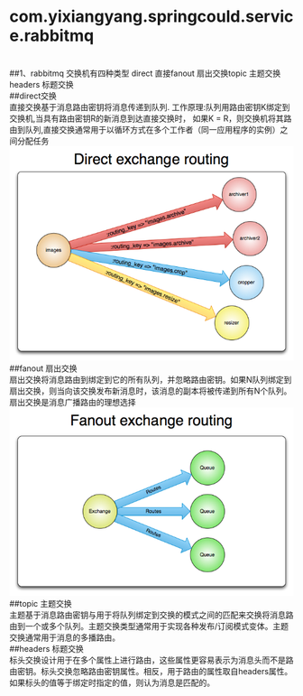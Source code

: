 # com.yixiangyang.springcould.service.rabbitmq
#
##1、rabbitmq 交换机有四种类型 direct 直接fanout 扇出交换topic 主题交换 headers 标题交换  
##direct交换  
直接交换基于消息路由密钥将消息传递到队列. 工作原理:队列用路由密钥K绑定到交换机,当具有路由密钥R的新消息到达直接交换时，
如果K = R，则交换机将其路由到队列,直接交换通常用于以循环方式在多个工作者（同一应用程序的实例）之间分配任务  
![Image text](https://github.com/yixiangyang/com.yixiangyang.image.respository/blob/master/rabbitMqImage/exchange-direct.png)
##fanout 扇出交换  
扇出交换将消息路由到绑定到它的所有队列，并忽略路由密钥。如果N队列绑定到扇出交换，则当向该交换发布新消息时，该消息的副本将被传递到所有N个队列。扇出交换是消息广播路由的理想选择  
![Image text](https://github.com/yixiangyang/com.yixiangyang.image.respository/blob/master/rabbitMqImage/exchange-fanout.png)
##topic 主题交换  
主题基于消息路由密钥与用于将队列绑定到交换的模式之间的匹配来交换将消息路由到一个或多个队列。主题交换类型通常用于实现各种发布/订阅模式变体。主题交换通常用于消息的多播路由。  
##headers 标题交换  
标头交换设计用于在多个属性上进行路由，这些属性更容易表示为消息头而不是路由密钥。标头交换忽略路由密钥属性。相反，用于路由的属性取自headers属性。如果标头的值等于绑定时指定的值，则认为消息是匹配的。  
